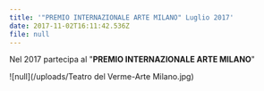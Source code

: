 ```yaml
---
title: '"PREMIO INTERNAZIONALE ARTE MILANO" Luglio 2017'
date: 2017-11-02T16:11:42.536Z
file: null
---
```

Nel 2017 partecipa al "**PREMIO
INTERNAZIONALE ARTE MILANO**"

<!--more-->

![null](/uploads/Teatro del Verme-Arte Milano.jpg)



